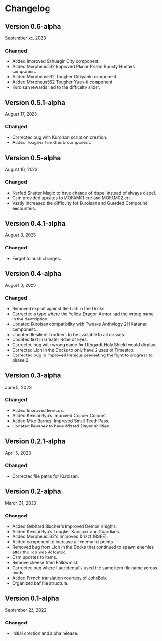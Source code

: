 # Changelog

## Version 0.6-alpha

September xx, 2023

### Changed

- Added Improved Sahuagin City component.
- Added Morpheus562 Improved Planar Prison Bounty Hunters component.
- Added Morpheus562 Tougher Githyanki component.
- Added Morpheus562 Tougher Yuan-ti component.
- Kuroisan rewards tied to the difficulty slider.

## Version 0.5.1-alpha

August 17, 2023

### Changed

- Corrected bug with Kuroison script on creation.
- Added Tougher Fire Giants component.

## Version 0.5-alpha

August 16, 2023

### Changed

- Nerfed Shatter Magic to have chance of dispel instead of always dispel.
- Cam provided updates to MOFAM01.cre and MOFAM02.cre.
- Vastly increased the difficulty for Kuroisan and Guarded Compound encounters.

## Version 0.4.1-alpha

August 3, 2023

### Changed

- Forgot to push changes...

## Version 0.4-alpha

August 3, 2023

### Changed

- Removed exploit against the Lich in the Docks.
- Corrected a typo where the Yellow Dragon Armor had the wrong name in the description.
- Updated Kuroisan compatibility with Tweaks Anthology 2H Katanas component.
- Updated Resilient Trodders to be available to all classes.
- Updated text in Greater Robe of Eyes.
- Corrected bug with wrong name for Uthgardt Holy Shield would display.
- Corrected Lich in the Docks to only have 2 uses of Timestop.
- Corrected bug in Improved Irenicus preventing the fight to progress to phase 2.

## Version 0.3-alpha

June 5, 2023

### Changed 

- Added Improved Irenicus.
- Added Kensai Ryu's Improved Copper Coronet.
- Added Mike Barnes' Improved Small Teeth Pass.
- Updated Revanek to have Wizard Slayer abilities.

## Version 0.2.1-alpha

April 6, 2023

### Changed 

- Corrected file paths for Kuroisan.

## Version 0.2-alpha

March 31, 2023

### Changed 

- Added Gebhard Blucher's Improved Demon Knights.
- Added Kensai Ryu's Tougher Kangaxx and Guardians.
- Added Morpheus562's Improved Drizzt (BGEE).
- Added component to increase all enemy hit points.
- Removed bug from Lich in the Docks that continued to spawn enemies after the lich was defeated.
- Cam updates to items.
- Remove cheese from Fallowmist.
- Corrected bug where I accidentally used the same item file name across mods.
- Added French translation courtesy of JohnBob.
- Organized baf file structure.

## Version 0.1-alpha

September 22, 2022

### Changed 

- Initial creation and alpha release.
